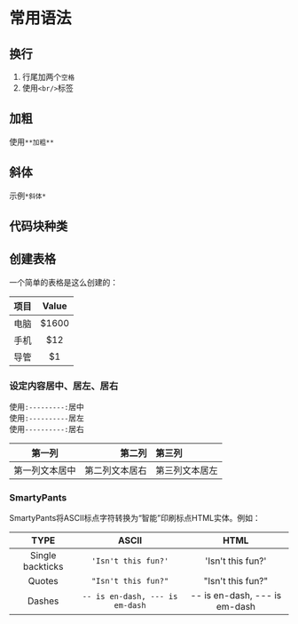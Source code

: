 # 常用语法

## 换行

1. 行尾加两个`空格` 
2. 使用`<br/>`标签

## 加粗

使用`**加粗**`

## 斜体

示例`*斜体*`

## 代码块种类

## 创建表格

一个简单的表格是这么创建的：

项目     | Value
:--------: | :-----:
电脑  | $1600
手机  | $12
导管  | $1

### 设定内容居中、居左、居右

使用`:---------:`居中  
使用`:----------`居左  
使用`----------:`居右  

| 第一列       | 第二列         | 第三列        |
|:-----------:| -------------:|:-------------|
| 第一列文本居中 | 第二列文本居右  | 第三列文本居左 |

### SmartyPants

SmartyPants将ASCII标点字符转换为“智能”印刷标点HTML实体。例如：  

|    TYPE   |ASCII                          |HTML
|:----------------:|:-------------------------------:|:-----------------------------:|
|Single backticks|`'Isn't this fun?'`            |'Isn't this fun?'            |
|Quotes          |`"Isn't this fun?"`            |"Isn't this fun?"            |
|Dashes          |`-- is en-dash, --- is em-dash`|-- is en-dash, --- is em-dash|